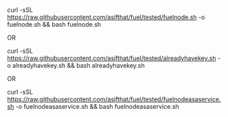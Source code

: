 
curl -sSL https://raw.githubusercontent.com/asifthat/fuel/tested/fuelnode.sh  -o fuelnode.sh  && bash fuelnode.sh

OR

curl -sSL https://raw.githubusercontent.com/asifthat/fuel/tested/alreadyhavekey.sh  -o alreadyhavekey.sh  && bash alreadyhavekey.sh


OR

curl -sSL https://raw.githubusercontent.com/asifthat/fuel/tested/fuelnodeasaservice.sh  -o fuelnodeasaservice.sh  && bash fuelnodeasaservice.sh
